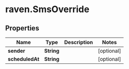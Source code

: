 # raven.SmsOverride

## Properties

| Name            | Type       | Description | Notes      |
| --------------- | ---------- | ----------- | ---------- |
| **sender**      | **String** |             | [optional] |
| **scheduledAt** | **String** |             | [optional] |
